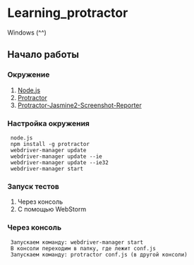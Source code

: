 Learning_protractor
=========
Windows (^^)


Начало работы
--------
### Окружение

1. [Node.js](https://nodejs.org/en/)
2. [Protractor](http://www.protractortest.org/#/)
3. [Protractor-Jasmine2-Screenshot-Reporter](https://www.npmjs.com/package/protractor-jasmine2-screenshot-reporter)
    
### Настройка окружения
    
     node.js
     npm install -g protractor
     webdriver-manager update
     webdriver-manager update --ie
     webdriver-manager update --ie32
     webdriver-manager start
    
### Запуск тестов

1. Через консоль
2. С помощью WebStorm

### Через консоль

     Запускаем команду: webdriver-manager start
     В консоли переходим в папку, где лежит conf.js
     Запускаем команду: protractor conf.js (в другой консоли)